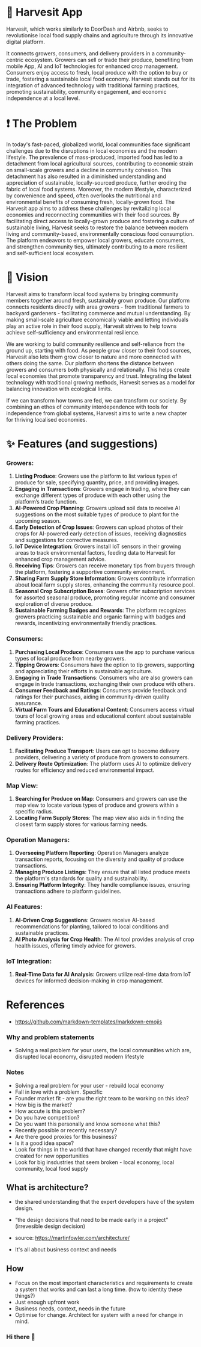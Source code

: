 # 🌱 Harvesit App
Harvesit, which works similarly to DoorDash and Airbnb, seeks to revolutionise local food supply chains and agriculture through its innovative digital platform.

It connects growers, consumers, and delivery providers in a community-centric ecosystem. Growers can sell or trade their produce, benefiting from mobile App, AI and IoT technologies for enhanced crop management. Consumers enjoy access to fresh, local produce with the option to buy or trade, fostering a sustainable local food economy. Harvesit stands out for its integration of advanced technology with traditional farming practices, promoting sustainability, community engagement, and economic independence at a local level.

# :exclamation: The Problem

In today's fast-paced, globalized world, local communities face significant challenges due to the disruptions in local economies and the modern lifestyle. The prevalence of mass-produced, imported food has led to a detachment from local agricultural sources, contributing to economic strain on small-scale growers and a decline in community cohesion. This detachment has also resulted in a diminished understanding and appreciation of sustainable, locally-sourced produce, further eroding the fabric of local food systems. Moreover, the modern lifestyle, characterized by convenience and speed, often overlooks the nutritional and environmental benefits of consuming fresh, locally-grown food. The Harvesit app aims to address these challenges by revitalizing local economies and reconnecting communities with their food sources. By facilitating direct access to locally-grown produce and fostering a culture of sustainable living, Harvesit seeks to restore the balance between modern living and community-based, environmentally conscious food consumption. The platform endeavors to empower local growers, educate consumers, and strengthen community ties, ultimately contributing to a more resilient and self-sufficient local ecosystem.

# 🔭 Vision
Harvesit aims to transform local food systems by bringing community members together around fresh, sustainably grown produce. Our platform connects residents directly with area growers - from traditional farmers to backyard gardeners - facilitating commerce and mutual understanding. By making small-scale agriculture economically viable and letting individuals play an active role in their food supply, Harvesit strives to help towns achieve self-sufficiency and environmental resilience.  

We are working to build community resilience and self-reliance from the ground up, starting with food. As people grow closer to their food sources, Harvesit also lets them grow closer to nature and more connected with others doing the same. Our platform shortens the distance between growers and consumers both physically and relationally. This helps create local economies that promote transparency and trust. Integrating the latest technology with traditional growing methods, Harvesit serves as a model for balancing innovation with ecological limits.

If we can transform how towns are fed, we can transform our society. By combining an ethos of community interdependence with tools for independence from global systems, Harvesit aims to write a new chapter for thriving localised economies.

# ✨ Features (and suggestions)

### Growers:
1. **Listing Produce**: Growers use the platform to list various types of produce for sale, specifying quantity, price, and providing images.
2. **Engaging in Transactions**: Growers engage in trading, where they can exchange different types of produce with each other using the platform’s trade function.
3. **AI-Powered Crop Planning**: Growers upload soil data to receive AI suggestions on the most suitable types of produce to plant for the upcoming season.
4. **Early Detection of Crop Issues**: Growers can upload photos of their crops for AI-powered early detection of issues, receiving diagnostics and suggestions for corrective measures.
5. **IoT Device Integration**: Growers install IoT sensors in their growing areas to track environmental factors, feeding data to Harvesit for enhanced crop management advice.
6. **Receiving Tips**: Growers can receive monetary tips from buyers through the platform, fostering a supportive community environment.
7. **Sharing Farm Supply Store Information**: Growers contribute information about local farm supply stores, enhancing the community resource pool.
8. **Seasonal Crop Subscription Boxes**: Growers offer subscription services for assorted seasonal produce, promoting regular income and consumer exploration of diverse produce.
9. **Sustainable Farming Badges and Rewards**: The platform recognizes growers practicing sustainable and organic farming with badges and rewards, incentivizing environmentally friendly practices.

### Consumers:
1. **Purchasing Local Produce**: Consumers use the app to purchase various types of local produce from nearby growers.
2. **Tipping Growers**: Consumers have the option to tip growers, supporting and appreciating their efforts in sustainable agriculture.
3. **Engaging in Trade Transactions**: Consumers who are also growers can engage in trade transactions, exchanging their own produce with others.
4. **Consumer Feedback and Ratings**: Consumers provide feedback and ratings for their purchases, aiding in community-driven quality assurance.
5. **Virtual Farm Tours and Educational Content**: Consumers access virtual tours of local growing areas and educational content about sustainable farming practices.

### Delivery Providers:
1. **Facilitating Produce Transport**: Users can opt to become delivery providers, delivering a variety of produce from growers to consumers.
2. **Delivery Route Optimization**: The platform uses AI to optimize delivery routes for efficiency and reduced environmental impact.

### Map View:
1. **Searching for Produce on Map**: Consumers and growers can use the map view to locate various types of produce and growers within a specific radius.
2. **Locating Farm Supply Stores**: The map view also aids in finding the closest farm supply stores for various farming needs.

### Operation Managers:
1. **Overseeing Platform Reporting**: Operation Managers analyze transaction reports, focusing on the diversity and quality of produce transactions.
2. **Managing Produce Listings**: They ensure that all listed produce meets the platform's standards for quality and sustainability.
3. **Ensuring Platform Integrity**: They handle compliance issues, ensuring transactions adhere to platform guidelines.

### AI Features:
1. **AI-Driven Crop Suggestions**: Growers receive AI-based recommendations for planting, tailored to local conditions and sustainable practices.
2. **AI Photo Analysis for Crop Health**: The AI tool provides analysis of crop health issues, offering timely advice for growers.

### IoT Integration:
1. **Real-Time Data for AI Analysis**: Growers utilize real-time data from IoT devices for informed decision-making in crop management.

# References
- https://github.com/markdown-templates/markdown-emojis

### Why and problem statements

- Solving a real problem for your users, the local communities which are, disrupted local economy, disrupted modern lifestyle

### Notes
- Solving a real problem for your user - rebuild local economy
- Fall in love with a problem. Specific
- Founder market fit - are you the right team to be working on this idea?
- How big is the market?
- How accute is this problem?
- Do you have competition?
- Do you want this personally and know someone what this?
- Recently possible or recently necessary?
- Are there good proxies for this business?
- Is it a good idea space?
- Look for things in the world that have changed recently that might have created for new opportunities
- Look for big insdustries that seem broken - local economy, local community, local food supply

## What is architecture?

- the shared understanding that the expert developers have of the system design.
- “the design decisions that need to be made early in a project” (irrevesible design decision)
- source: https://martinfowler.com/architecture/

- It's all about business context and needs

## How
- Focus on the most important characteristics and requirements to create a system that works and can last a long time. (how to identity these things?)
- Just enough upfront work
- Business needs, context, needs in the future
- Optimise for change. Architect for system with a need for change in mind.

### Hi there 👋

<!--
**harvesit/harvesit** is a ✨ _special_ ✨ repository because its `README.md` (this file) appears on your GitHub profile.

Here are some ideas to get you started:

- 🔭 I’m currently working on ...
- 🌱 I’m currently learning ...
- 👯 I’m looking to collaborate on ...
- 🤔 I’m looking for help with ...
- 💬 Ask me about ...
- 📫 How to reach me: ...
- 😄 Pronouns: ...
- ⚡ Fun fact: ...
-->
